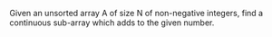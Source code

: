Given an unsorted array A of size N of non-negative integers, find a continuous sub-array which adds to the given number.
